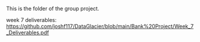This is the folder of the group project.

week 7 deliverables:
  https://github.com/joshf117/DataGlacier/blob/main/Bank%20Project/Week_7_Deliverables.pdf
